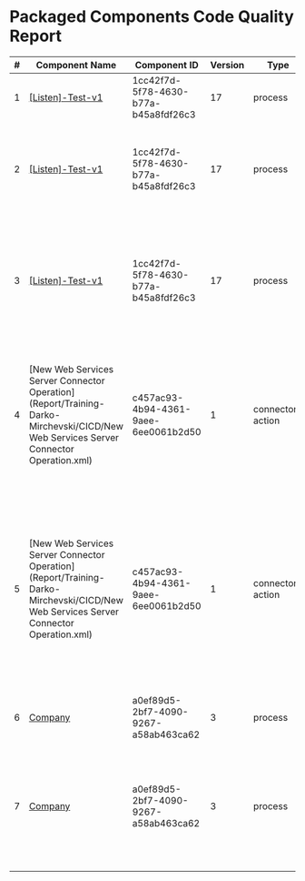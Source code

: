 # Packaged Components Code Quality Report
|#|Component Name|Component ID|Version|Type|Issue|Issue Type|Priority|
|---|---|---|---|---|---|---|---|
|1|[[Listen]-Test-v1](Report/Training-Darko-Mirchevski/CICD/[Listen]-Test-v1.xml)|1cc42f7d-5f78-4630-b77a-b45a8fdf26c3|17|process|Process description should be set|CODE_SMELL|MINOR|
|2|[[Listen]-Test-v1](Report/Training-Darko-Mirchevski/CICD/[Listen]-Test-v1.xml)|1cc42f7d-5f78-4630-b77a-b45a8fdf26c3|17|process|A listener Process can run in Low Latency mode instead of General Mode|BUG|MINOR|
|3|[[Listen]-Test-v1](Report/Training-Darko-Mirchevski/CICD/[Listen]-Test-v1.xml)|1cc42f7d-5f78-4630-b77a-b45a8fdf26c3|17|process|Process names should start with either [Listener], [Main], or [Sub], and end with a version number (e.g., -v1).|CODE_SMELL|MAJOR|
|4|[New Web Services Server Connector Operation](Report/Training-Darko-Mirchevski/CICD/New Web Services Server Connector Operation.xml)|c457ac93-4b94-4361-9aee-6ee0061b2d50|1|connector-action|Component names must not start with "New " which is Boomi"s default. They should be named to have a accurate description.|CODE_SMELL|MAJOR|
|5|[New Web Services Server Connector Operation](Report/Training-Darko-Mirchevski/CICD/New Web Services Server Connector Operation.xml)|c457ac93-4b94-4361-9aee-6ee0061b2d50|1|connector-action|The name of connection operation must include square brackets ([]) with uppercase text inside (e.g., [Salesforce], [Leads], [SAP]). This rule ensures compliance with CHG naming conventions.|CODE_SMELL|MINOR|
|6|[Company](Report/Training-Darko-Mirchevski/Temp/Company.xml)|a0ef89d5-2bf7-4090-9267-a58ab463ca62|3|process|Process description should be set|CODE_SMELL|MINOR|
|7|[Company](Report/Training-Darko-Mirchevski/Temp/Company.xml)|a0ef89d5-2bf7-4090-9267-a58ab463ca62|3|process|Process names should start with either [Listener], [Main], or [Sub], and end with a version number (e.g., -v1).|CODE_SMELL|MAJOR|
